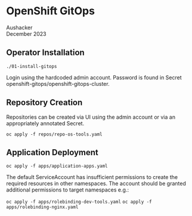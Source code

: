 # OpenShift GitOps
Aushacker</br>
December 2023

## Operator Installation

`./01-install-gitops`

Login using the hardcoded admin account. Password is found in Secret
openshift-gitops/openshift-gitops-cluster.

## Repository Creation

Repositories can be created via UI using the admin account or
via an appropriately annotated Secret.

`oc apply -f repos/repo-os-tools.yaml`

## Application Deployment

`oc apply -f apps/application-apps.yaml`

The default ServiceAccount has insufficient permissions to create
the required resources in other namespaces. The account should be
granted additional permissions to target namespaces e.g.:

`oc apply -f apps/rolebinding-dev-tools.yaml`
`oc apply -f apps/rolebinding-nginx.yaml`
